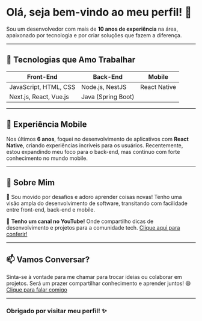 # Olá, seja bem-vindo ao meu perfil! 👋

Sou um desenvolvedor com mais de **10 anos de experiência** na área, apaixonado por tecnologia e por criar soluções que fazem a diferença.

---

## 🚀 Tecnologias que Amo Trabalhar

| **Front-End**          | **Back-End**       | **Mobile**           |
|------------------------|--------------------|----------------------|
| JavaScript, HTML, CSS  | Node.js, NestJS    | React Native         |
| Next.js, React, Vue.js | Java (Spring Boot) |                      |

---

## 📱 Experiência Mobile

Nos últimos **6 anos**, foquei no desenvolvimento de aplicativos com **React Native**, criando experiências incríveis para os usuários. Recentemente, estou expandindo meu foco para o back-end, mas continuo com forte conhecimento no mundo mobile.

---

## 🌟 Sobre Mim

🎯 Sou movido por desafios e adoro aprender coisas novas! Tenho uma visão ampla do desenvolvimento de software, transitando com facilidade entre front-end, back-end e mobile.

🎥 **Tenho um canal no YouTube!**
Onde compartilho dicas de desenvolvimento e projetos para a comunidade tech. [Clique aqui para conferir!](https://www.youtube.com/@cantodocodigo)

---

## 📫 Vamos Conversar?

Sinta-se à vontade para me chamar para trocar ideias ou colaborar em projetos. Será um prazer compartilhar conhecimento e aprender juntos! 😄
 [Clique para falar comigo](https://www.linkedin.com/in/renan-g-melo/) 

---

### Obrigado por visitar meu perfil! ✨

